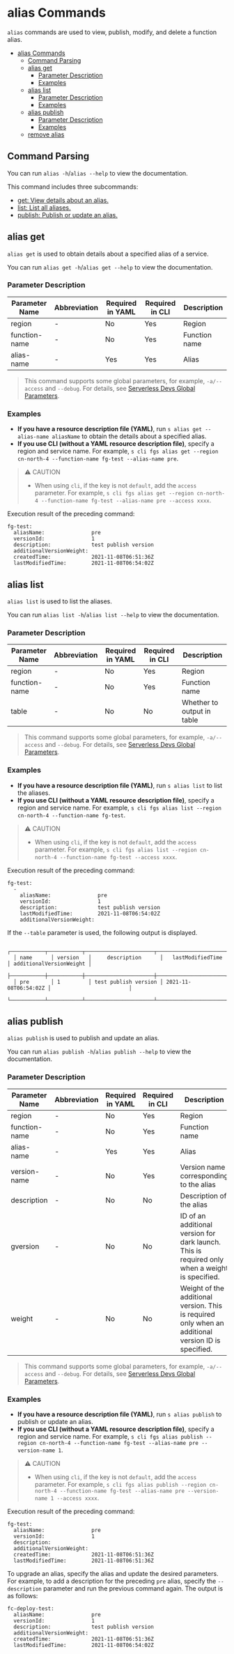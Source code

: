 # alias Commands

`alias` commands are used to view, publish, modify, and delete a function alias.

- [alias Commands](#alias-Commands)
  - [Command Parsing](#Command-Parsing)
  - [alias get](#alias-get)
    - [Parameter Description](#Parameter-Description)
    - [Examples](#Examples)
  - [alias list](#alias-list)
    - [Parameter Description](#Parameter-Description-1)
    - [Examples](#Examples-1)
  - [alias publish](#alias-publish)
    - [Parameter Description](#Parameter-Description-2)
    - [Examples](#Examples-2)
  - [remove alias](remove.md#remove-alias)

## Command Parsing

You can run `alias -h`/`alias --help` to view the documentation.

This command includes three subcommands:

- [get: View details about an alias.](#alias-get)
- [list: List all aliases.](#alias-list)
- [publish: Publish or update an alias.](#alias-publish)

## alias get

`alias get` is used to obtain details about a specified alias of a service.

You can run `alias get -h`/`alias get --help` to view the documentation.

### Parameter Description

| Parameter Name     | Abbreviation | Required in YAML| Required in CLI| Description    |
| ------------ | -------- | --------------- | ------------- | ----------- |
| region        | -        | No           | Yes          | Region     |
| function-name | -        | No           | Yes          | Function name  |
| alias-name    | -        | Yes           | Yes          | Alias     |

> This command supports some global parameters, for example, `-a/--access` and `--debug`. For details, see [Serverless Devs Global Parameters](https://serverless-devs.com/serverless-devs/command/readme#Global-Parameters).

### Examples

- **If you have a resource description file (YAML)**, run `s alias get --alias-name aliasName` to obtain the details about a specified alias.
- **If you use CLI (without a YAML resource description file)**, specify a region and service name. For example, `s cli fgs alias get --region cn-north-4 --function-name fg-test --alias-name pre`.

> ⚠️️ CAUTION   
> - When using `cli`, if the key is not `default`, add the `access` parameter. For example, `s cli fgs alias get --region cn-north-4 --function-name fg-test --alias-name pre --access xxxx`.

Execution result of the preceding command:

```text
fg-test:
  aliasName:               pre
  versionId:               1
  description:             test publish version
  additionalVersionWeight:
  createdTime:             2021-11-08T06:51:36Z
  lastModifiedTime:        2021-11-08T06:54:02Z
```

## alias list

`alias list` is used to list the aliases.

You can run `alias list -h`/`alias list --help` to view the documentation.

### Parameter Description

| Parameter Name    | Abbreviation| Required in YAML| Required in CLI| Description |
| ------------ | -------- | --------------- | -------------- | -------------- |
| region       | -        | No           | Yes          | Region |
| function-name | -        | No           | Yes          | Function name                         |
| table        | -        | No           | No          | Whether to output in table  |

> This command supports some global parameters, for example, `-a/--access` and `--debug`. For details, see [Serverless Devs Global Parameters](https://serverless-devs.com/serverless-devs/command/readme#Global-Parameters).

### Examples

- **If you have a resource description file (YAML)**, run `s alias list` to list the aliases.
- **If you use CLI (without a YAML resource description file)**, specify a region and service name. For example, `s cli fgs alias list --region cn-north-4 --function-name fg-test`.

> ⚠️️ CAUTION   
> - When using `cli`, if the key is not `default`, add the `access` parameter. For example, `s cli fgs alias list --region cn-north-4 --function-name fg-test --access xxxx`.

Execution result of the preceding command:

```text
fg-test:
  -
    aliasName:               pre
    versionId:               1
    description:             test publish version
    lastModifiedTime:        2021-11-08T06:54:02Z
    additionalVersionWeight:
```

If the `--table` parameter is used, the following output is displayed.

```text
  ┌───────────┬───────────┬──────────────────────┬──────────────────────┬─────────────────────────┐
  │ name      │ version   │     description      │   lastModifiedTime   │ additionalVersionWeight │
  ├───────────┼───────────┼──────────────────────┼──────────────────────┼─────────────────────────┤
  │ pre       │ 1         │ test publish version │ 2021-11-08T06:54:02Z │                         │
  └───────────┴───────────┴──────────────────────┴──────────────────────┴─────────────────────────┘
```

## alias publish

`alias publish` is used to publish and update an alias.

You can run `alias publish -h`/`alias publish --help` to view the documentation.

### Parameter Description

| Parameter Name       | Abbreviation| Required in YAML| Required in CLI| Description    |
| -------------- | -------- | --------------- | -------------- | ------------------ |
| region         | -        | No           | Yes          | Region    |
| function-name  | -        | No           | Yes          | Function name|
| alias-name     | -        | Yes           | Yes          | Alias  |
| version-name   | -        | No           | Yes          | Version name corresponding to the alias  |
| description    | -        | No           | No          | Description of the alias   |
| gversion       | -        | No           | No          | ID of an additional version for dark launch. This is required only when a weight is specified.     |
| weight         | -        | No           | No          | Weight of the additional version. This is required only when an additional version ID is specified.   |

> This command supports some global parameters, for example, `-a/--access` and `--debug`. For details, see [Serverless Devs Global Parameters](https://serverless-devs.com/serverless-devs/command/readme#Global-Parameters).

### Examples

- **If you have a resource description file (YAML)**, run `s alias publish` to publish or update an alias.
- **If you use CLI (without a YAML resource description file)**, specify a region and service name. For example, `s cli fgs alias publish --region cn-north-4 --function-name fg-test --alias-name pre --version-name 1`.

> ⚠️️ CAUTION   
> - When using `cli`, if the key is not `default`, add the `access` parameter. For example, `s cli fgs alias publish --region cn-north-4 --function-name fg-test --alias-name pre --version-name 1 --access xxxx`.

Execution result of the preceding command:

```text
fg-test:
  aliasName:               pre
  versionId:               1
  description:
  additionalVersionWeight:
  createdTime:             2021-11-08T06:51:36Z
  lastModifiedTime:        2021-11-08T06:51:36Z
```

To upgrade an alias, specify the alias and update the desired parameters. For example, to add a description for the preceding `pre` alias, specify the `--description` parameter and run the previous command again. The output is as follows:

```text
fc-deploy-test:
  aliasName:               pre
  versionId:               1
  description:             test publish version
  additionalVersionWeight:
  createdTime:             2021-11-08T06:51:36Z
  lastModifiedTime:        2021-11-08T06:54:02Z
```
